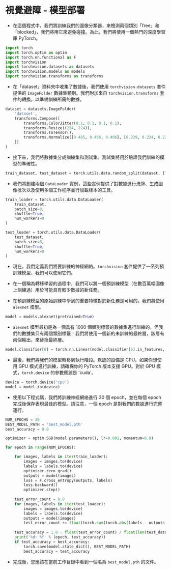 # **視覺避障 - 模型部署**

* 在這個程式中，我們將訓練我們的圖像分類器，來檢測兩個類別「free」和「blocked」，我們將用它來避免碰撞。為此，我們將使用一個熱門的深度學習庫 PyTorch。

                                    
```python
import torch
import torch.optim as optim
import torch.nn.functional as F
import torchvision
import torchvision.datasets as datasets
import torchvision.models as models
import torchvision.transforms as transforms

```

* 在「dataset」資料夾中收集了數據後，我們使用 `torchvision.datasets` 套件提供的 `ImageFolder` 數據集類別。我們附加來自 `torchvision.transforms` 套件的轉換，以準備訓練所需的數據。

                                    
```python
dataset = datasets.ImageFolder(
    'dataset',
    transforms.Compose([
        transforms.ColorJitter(0.1, 0.1, 0.1, 0.1),
        transforms.Resize((224, 224)),
        transforms.ToTensor(),
        transforms.Normalize([0.485, 0.456, 0.406], [0.229, 0.224, 0.225])
    ])
)

```

* 接下來，我們將數據集分成訓練集和測試集。測試集將用於驗證我們訓練的模型的準確性。

                                    
```python
train_dataset, test_dataset = torch.utils.data.random_split(dataset, [len(dataset) - 50, 50])
```


* 我們將創建兩個 `DataLoader` 實例，這些實例提供了對數據進行洗牌、生成圖像批次以及使用多個工作程序並行加載樣本的工具。


                                    
```python
train_loader = torch.utils.data.DataLoader(
    train_dataset,
    batch_size=8,
    shuffle=True,
    num_workers=0
)

test_loader = torch.utils.data.DataLoader(
    test_dataset,
    batch_size=8,
    shuffle=True,
    num_workers=0
)
```


* 現在，我們定義我們將要訓練的神經網絡。`torchvision` 套件提供了一系列預訓練模型，我們可以使用它們。

* 在一個稱為轉移學習的過程中，我們可以將一個預訓練模型（在數百萬幅圖像上訓練過）用於可能具有較少數據的新任務。

* 在預訓練模型的原始訓練中學到的重要特徵對於新任務是可用的。我們將使用 `alexnet` 模型。
                                    
```python
model = models.alexnet(pretrained=True)
```

* `alexnet` 模型最初是為一個具有 1000 個類別標籤的數據集進行訓練的，但我們的數據集只有兩個類別標籤！我們將使用一個新的未訓練的最終層，該層有兩個輸出，來替換最終層。

                                    
```python
model.classifier[6] = torch.nn.Linear(model.classifier[6].in_features, 2)
```

                                    
* 最後，我們將我們的模型轉移到執行階段。默認的設備是 CPU。如果你想使用 GPU 模式進行訓練，請確保你的 PyTorch 版本支援 GPU。對於 GPU 模式，`torch.device` 的參數應該是 'cuda'。
                                    
```python
device = torch.device('cpu')
model = model.to(device)
```

    
* 使用以下程式碼，我們將訓練神經網絡進行 30 個 epoch，並在每個 epoch 完成後保存表現最佳的模型。請注意，一個 epoch 是對我們的數據進行完整運行。

                         
```python
NUM_EPOCHS = 30
BEST_MODEL_PATH = 'best_model.pth'
best_accuracy = 0.0

optimizer = optim.SGD(model.parameters(), lr=0.001, momentum=0.9)

for epoch in range(NUM_EPOCHS):

    for images, labels in iter(train_loader):
        images = images.to(device)
        labels = labels.to(device)
        optimizer.zero_grad()
        outputs = model(images)
        loss = F.cross_entropy(outputs, labels)
        loss.backward()
        optimizer.step()
    
    test_error_count = 0.0
    for images, labels in iter(test_loader):
        images = images.to(device)
        labels = labels.to(device)
        outputs = model(images)
        test_error_count += float(torch.sum(torch.abs(labels - outputs.argmax(1))))
    
    test_accuracy = 1.0 - float(test_error_count) / float(len(test_dataset))
    print('%d: %f' % (epoch, test_accuracy))
    if test_accuracy > best_accuracy:
        torch.save(model.state_dict(), BEST_MODEL_PATH)
        best_accuracy = test_accuracy

```

* 完成後，您應該在當前工作目錄中看到一個名為 `best_model.pth` 的文件。
